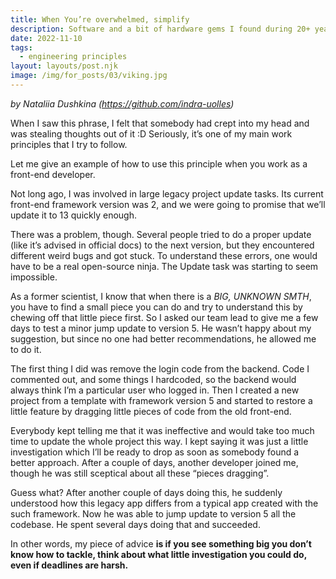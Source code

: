 ```yaml
---
title: When You’re overwhelmed, simplify
description: Software and a bit of hardware gems I found during 20+ years of sharpening the "Second brain" blade
date: 2022-11-10
tags:
  - engineering principles
layout: layouts/post.njk
image: /img/for_posts/03/viking.jpg
---
```


_by Nataliia Dushkina (https://github.com/indra-uolles)_

When I saw this phrase, I felt that somebody had crept into my head and was stealing thoughts out of it :D Seriously, it’s one of my main work principles that I try to follow.

Let me give an example of how to use this principle when you work as a front-end developer.

Not long ago, I was involved in large legacy project update tasks. Its current front-end framework version was 2, and we were going to promise that we’ll update it to 13 quickly enough.

There was a problem, though. Several people tried to do a proper update (like it’s advised in official docs) to the next version, but they encountered different weird bugs and got stuck. To understand these errors, one would have to be a real open-source ninja. The Update task was starting to seem impossible.

As a former scientist, I know that when there is a _BIG, UNKNOWN SMTH_, you have to find a small piece you can do and try to understand this by chewing off that little piece first. So I asked our team lead to give me a few days to test a minor jump update to version 5. He wasn’t happy about my suggestion, but since no one had better recommendations, he allowed me to do it.

The first thing I did was remove the login code from the backend. Code I commented out, and some things I hardcoded, so the backend would always think I’m a particular user who logged in. Then I created a new project from a template with framework version 5 and started to restore a little feature by dragging little pieces of code from the old front-end.

Everybody kept telling me that it was ineffective and would take too much time to update the whole project this way. I kept saying it was just a little investigation which I’ll be ready to drop as soon as somebody found a better approach. After a couple of days, another developer joined me, though he was still sceptical about all these “pieces dragging”.

Guess what? After another couple of days doing this, he suddenly understood how this legacy app differs from a typical app created with the such framework. Now he was able to jump update to version 5 all the codebase. He spent several days doing that and succeeded.

In other words, my piece of advice **is if you see something big you don’t know how to tackle, think about what little investigation you could do, even if deadlines are harsh.**
